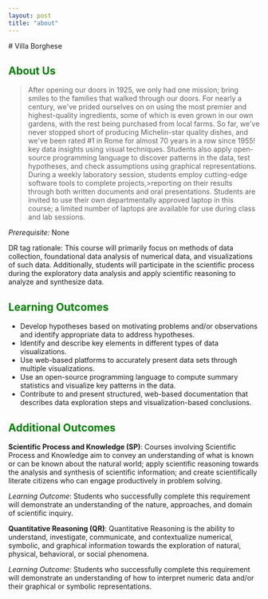 ```yaml
---
layout: post
title: "about"
---
```

<body style="background-image: url('assets/images/6daf8e9429c641384524e24eb830b37b-Villa Borghese Garden.jpg');">
# Villa Borghese


## <span style="color:green">About Us</span>

>After opening our doors in 1925, we only had one mission; bring smiles to the families that walked through our doors. For nearly a century, we've prided ourselves on
>on using the most premier and highest-quality ingredients, some of which is even grown in our own gardens, with the rest being purchased from local farms. So far, we've never stopped short of producing Michelin-star quality dishes,
>and we've been rated #1 in Rome for almost 70 years in a row since 1955!
>key data insights using visual techniques. Students also apply open-source programming language to
>discover patterns in the data, test hypotheses, and check assumptions using graphical representations.
>During a weekly laboratory session, students employ cutting-edge software tools to complete projects,>reporting on their results through both written documents and oral presentations. Students are invited
>to use their own departmentally approved laptop in this course; a limited number of laptops are
>available for use during class and lab sessions.

_Prerequisite:_ None

DR tag rationale: This course will primarily focus on methods of data collection, foundational data analysis of numerical data, and visualizations of such data. Additionally, students will participate in the scientific process during the exploratory data analysis and apply scientific reasoning to analyze and synthesize data.

## <span style="color:green">Learning Outcomes</span>

- Develop hypotheses based on motivating problems and/or observations and identify appropriate data to address hypotheses.
- Identify and describe key elements in different types of data visualizations.
- Use web-based platforms to accurately present data sets through multiple visualizations.
- Use an open-source programming language to compute summary statistics and visualize key patterns in the data.
- Contribute to and present structured, web-based documentation that describes data exploration steps and visualization-based conclusions.

## <span style="color:green">Additional Outcomes</span>

**Scientific Process and Knowledge (SP)**: Courses involving Scientific Process and Knowledge
aim to convey an understanding of what is known or can be known about the natural world;
apply scientific reasoning towards the analysis and synthesis of scientific information; and
create scientifically literate citizens who can engage productively in problem solving.

*Learning Outcome*: Students who successfully complete this requirement will demonstrate an
understanding of the nature, approaches, and domain of scientific inquiry.

**Quantitative Reasoning (QR)**: Quantitative Reasoning is the ability to understand,
investigate, communicate, and contextualize numerical, symbolic, and graphical information
towards the exploration of natural, physical, behavioral, or social phenomena.

*Learning Outcome*: Students who successfully complete this requirement will demonstrate
an understanding of how to interpret numeric data and/or their graphical or symbolic
representations.
</body>
